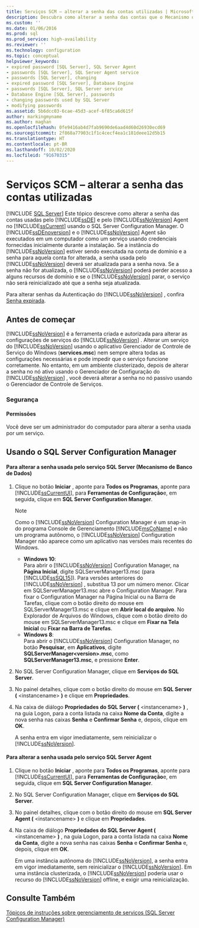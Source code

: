 ```yaml
---
title: Serviços SCM – alterar a senha das contas utilizadas | Microsoft Docs
description: Descubra como alterar a senha das contas que o Mecanismo de Banco de Dados e o SQL Server Agent usam. Saiba quando é importante alterar a senha.
ms.custom: ''
ms.date: 01/06/2016
ms.prod: sql
ms.prod_service: high-availability
ms.reviewer: ''
ms.technology: configuration
ms.topic: conceptual
helpviewer_keywords:
- expired password [SQL Server], SQL Server Agent
- passwords [SQL Server], SQL Server Agent service
- passwords [SQL Server], changing
- expired password [SQL Server], Database Engine
- passwords [SQL Server], SQL Server service
- Database Engine [SQL Server], passwords
- changing passwords used by SQL Server
- modifying passwords
ms.assetid: 5b6dcc03-6cae-45d3-acef-6f85ca6d615f
author: markingmyname
ms.author: maghan
ms.openlocfilehash: 0fe9416ab4d7fab9690de6aad4d60d26930ecd69
ms.sourcegitcommit: 2f868a77903c1f1c4cecf4ea1c181deee12d5b15
ms.translationtype: HT
ms.contentlocale: pt-BR
ms.lasthandoff: 10/02/2020
ms.locfileid: "91670315"
---
```

# <a name="scm-services---change-the-password-of-the-accounts-used"></a>Serviços SCM – alterar a senha das contas utilizadas
 [!INCLUDE [SQL Server](../../includes/applies-to-version/sqlserver.md)]
  Este tópico descreve como alterar a senha das contas usadas pelo [!INCLUDE[ssDE](../../includes/ssde-md.md)] e pelo [!INCLUDE[ssNoVersion](../../includes/ssnoversion-md.md)] Agent no [!INCLUDE[ssCurrent](../../includes/sscurrent-md.md)] usando o SQL Server Configuration Manager. O [!INCLUDE[ssDEnoversion](../../includes/ssdenoversion-md.md)] e o [!INCLUDE[ssNoVersion](../../includes/ssnoversion-md.md)] Agent são executados em um computador como um serviço usando credenciais fornecidas inicialmente durante a instalação. Se a instância do [!INCLUDE[ssNoVersion](../../includes/ssnoversion-md.md)] estiver sendo executada na conta de domínio e a senha para aquela conta for alterada, a senha usada pelo [!INCLUDE[ssNoVersion](../../includes/ssnoversion-md.md)] deverá ser atualizada para a senha nova. Se a senha não for atualizada, o [!INCLUDE[ssNoVersion](../../includes/ssnoversion-md.md)] poderá perder acesso a alguns recursos de domínio e se o [!INCLUDE[ssNoVersion](../../includes/ssnoversion-md.md)] parar, o serviço não será reinicializado até que a senha seja atualizada.  
  
 Para alterar senhas da Autenticação do [!INCLUDE[ssNoVersion](../../includes/ssnoversion-md.md)] , confira [Senha expirada](../../relational-databases/security/choose-an-authentication-mode.md).  
  
##  <a name="before-you-begin"></a><a name="BeforeYouBegin"></a> Antes de começar  
 [!INCLUDE[ssNoVersion](../../includes/ssnoversion-md.md)] é a ferramenta criada e autorizada para alterar as configurações de serviços do [!INCLUDE[ssNoVersion](../../includes/ssnoversion-md.md)] . Alterar um serviço do [!INCLUDE[ssNoVersion](../../includes/ssnoversion-md.md)] usando o aplicativo Gerenciador de Controle de Serviço do Windows (**services.msc**) nem sempre altera todas as configurações necessárias e pode impedir que o serviço funcione corretamente. No entanto, em um ambiente clusterizado, depois de alterar a senha no nó ativo usando o Gerenciador de Configuração do [!INCLUDE[ssNoVersion](../../includes/ssnoversion-md.md)] , você deverá alterar a senha no nó passivo usando o Gerenciador de Controle de Serviços.  
  
###  <a name="security"></a><a name="Security"></a> Segurança  
  
####  <a name="permissions"></a><a name="Permissions"></a> Permissões  
 Você deve ser um administrador do computador para alterar a senha usada por um serviço.  
  
##  <a name="using-sql-server-configuration-manager"></a><a name="SSMSProcedure"></a> Usando o SQL Server Configuration Manager  
  
#### <a name="to-change-the-password-used-by-the-sql-server-database-engine-service"></a>Para alterar a senha usada pelo serviço SQL Server (Mecanismo de Banco de Dados)  
  
1.  Clique no botão **Iniciar** , aponte para **Todos os Programas**, aponte para [!INCLUDE[ssCurrentUI](../../includes/sscurrentui-md.md)], para **Ferramentas de Configuração**e, em seguida, clique em **SQL Server Configuration Manager**.  
  
    > [!NOTE]  
    >  Como o [!INCLUDE[ssNoVersion](../../includes/ssnoversion-md.md)] Configuration Manager é um snap-in do programa Console de Gerenciamento [!INCLUDE[msCoName](../../includes/msconame-md.md)] e não um programa autônomo, o [!INCLUDE[ssNoVersion](../../includes/ssnoversion-md.md)] Configuration Manager não aparece como um aplicativo nas versões mais recentes do Windows.  
    >   
    >  -   **Windows 10**:  
    >          Para abrir o [!INCLUDE[ssNoVersion](../../includes/ssnoversion-md.md)] Configuration Manager, na **Página Inicial**, digite SQLServerManager13.msc (para [!INCLUDE[ssSQL15](../../includes/sssql15-md.md)]). Para versões anteriores do [!INCLUDE[ssNoVersion](../../includes/ssnoversion-md.md)] , substitua 13 por um número menor. Clicar em SQLServerManager13.msc abre o Configuration Manager. Para fixar o Configuration Manager na Página Inicial ou na Barra de Tarefas, clique com o botão direito do mouse em SQLServerManager13.msc e clique em **Abrir local do arquivo**. No Explorador de Arquivos do Windows, clique com o botão direito do mouse em SQLServerManager13.msc e clique em **Fixar na Tela Inicial** ou **Fixar na Barra de Tarefas**.  
    > -   **Windows 8**:  
    >          Para abrir o [!INCLUDE[ssNoVersion](../../includes/ssnoversion-md.md)] Configuration Manager, no botão **Pesquisar**, em **Aplicativos**, digite **SQLServerManager\<version>.msc**, como **SQLServerManager13.msc**, e pressione **Enter**.  
  
2.  No SQL Server Configuration Manager, clique em **Serviços do SQL Server**.  
  
3.  No painel detalhes, clique com o botão direito do mouse em **SQL Server (** \<instancename> **)** e clique em **Propriedades**.  
  
4.  Na caixa de diálogo **Propriedades do SQL Server (** \<instancename> **)** , na guia Logon, para a conta listada na caixa **Nome da Conta**, digite a nova senha nas caixas **Senha** e **Confirmar Senha** e, depois, clique em **OK**.  
  
     A senha entra em vigor imediatamente, sem reinicializar o [!INCLUDE[ssNoVersion](../../includes/ssnoversion-md.md)].  
  
#### <a name="to-change-the-password-used-by-the-sql-server-agent-service"></a>Para alterar a senha usada pelo serviço SQL Server Agent  
  
1.  Clique no botão **Iniciar** , aponte para **Todos os Programas**, aponte para [!INCLUDE[ssCurrentUI](../../includes/sscurrentui-md.md)], para **Ferramentas de Configuração**e, em seguida, clique em **SQL Server Configuration Manager**.  
  
2.  No SQL Server Configuration Manager, clique em **Serviços do SQL Server**.  
  
3.  No painel detalhes, clique com o botão direito do mouse em **SQL Server Agent (** \<instancename> **)** e clique em **Propriedades**.  
  
4.  Na caixa de diálogo **Propriedades do SQL Server Agent (** \<instancename> **)** , na guia Logon, para a conta listada na caixa **Nome da Conta**, digite a nova senha nas caixas **Senha** e **Confirmar Senha** e, depois, clique em **OK**.  
  
     Em uma instância autônoma do [!INCLUDE[ssNoVersion](../../includes/ssnoversion-md.md)], a senha entra em vigor imediatamente, sem reinicializar o [!INCLUDE[ssNoVersion](../../includes/ssnoversion-md.md)]. Em uma instância clusterizada, o [!INCLUDE[ssNoVersion](../../includes/ssnoversion-md.md)] poderia usar o recurso do [!INCLUDE[ssNoVersion](../../includes/ssnoversion-md.md)] offline, e exigir uma reinicialização.  
  
## <a name="see-also"></a>Consulte Também  
 [Tópicos de instruções sobre gerenciamento de serviços &#40;SQL Server Configuration Manager&#41;](./scm-services-connect-to-another-computer.md)  
  
